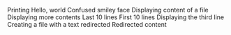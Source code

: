 Printing Hello, world
Confused smiley face
Displaying content of a file
Displaying more contents
Last 10 lines
First 10 lines
Displaying the third line
Creating a file with a text redirected
Redirected content